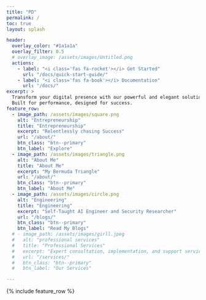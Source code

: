 ```yaml
---
title: "PD"
permalink: /
toc: true
layout: splash

header:
  overlay_color: "#1a1a1a"
  overlay_filter: 0.5
  # overlay_image: /assets/images/Untitled.png
  actions:
    - label: "<i class='fas fa-rocket'></i> Get Started"
      url: "/docs/quick-start-guide/"
    - label: "<i class='fas fa-book'></i> Documentation"
      url: "/docs/"
excerpt: >
  Transform your digital presence with our powerful and elegant solutions.<br />
  Built for performance, designed for success.
feature_row:
  - image_path: /assets/images/square.png
    alt: "Entrepreneurship"
    title: "Entrepreneurship"
    excerpt: "Relentlessly chasing Success"
    url: "/about/"
    btn_class: "btn--primary"
    btn_label: "Explore"
  - image_path: /assets/images/triangle.png
    alt: "About Me"
    title: "About Me"
    excerpt: "My Bermuda Triangle"
    url: "/about/"
    btn_class: "btn--primary"
    btn_label: "About Me"
  - image_path: /assets/images/circle.png
    alt: "Engineering"
    title: "Engineering"
    excerpt: "Self-Taught AI Engineer and Security Researcher"
    url: "/blogs/"
    btn_class: "btn--primary"
    btn_label: "Read My Blogs"   
  # - image_path: /assets/images/girll.jpeg
  #   alt: "professional services"
  #   title: "Professional Services"
  #   excerpt: "Expert consultation, implementation, and support services to ensure your success at every step of the journey."
  #   url: "/services/"
  #   btn_class: "btn--primary"
  #   btn_label: "Our Services" 

---
```



{% include feature_row %}


<!-- # Containerization Security

✅ Automated vulnerability Analysis,\
✅ Intelligent verification process,\
✅ Real-time VEX Justification,\
✅ Upstream vulnerability Scan Triggers.


❌ Manual Verification,\
❌ Days of Analysis,\
❌ Overwhelming backlogs, -->

